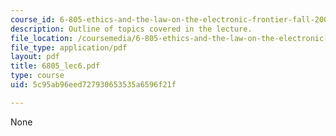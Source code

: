 ```yaml
---
course_id: 6-805-ethics-and-the-law-on-the-electronic-frontier-fall-2005
description: Outline of topics covered in the lecture.
file_location: /coursemedia/6-805-ethics-and-the-law-on-the-electronic-frontier-fall-2005/5c95ab96eed727930653535a6596f21f_6805_lec6.pdf
file_type: application/pdf
layout: pdf
title: 6805_lec6.pdf
type: course
uid: 5c95ab96eed727930653535a6596f21f

---
```

None